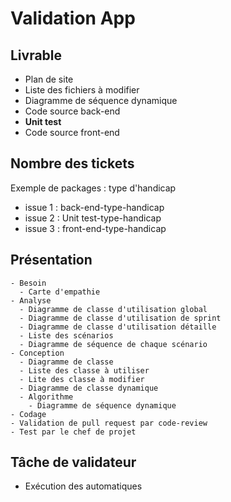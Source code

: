 # Validation App


## Livrable 
- Plan de site
- Liste des fichiers à modifier
- Diagramme de séquence dynamique
- Code source back-end
- **Unit test**
- Code source front-end

## Nombre des tickets

Exemple de packages : type d'handicap

- issue 1 : back-end-type-handicap
- issue 2 : Unit test-type-handicap
- issue 3 : front-end-type-handicap

## Présentation
    - Besoin
      - Carte d'empathie
    - Analyse
      - Diagramme de classe d'utilisation global
      - Diagramme de classe d'utilisation de sprint
      - Diagramme de classe d'utilisation détaille 
      - Liste des scénarios
      - Diagramme de séquence de chaque scénario
    - Conception
      - Diagramme de classe
      - Liste des classe à utiliser 
      - Lite des classe à modifier
      - Diagramme de classe dynamique 
      - Algorithme 
        - Diagramme de séquence dynamique
    - Codage
    - Validation de pull request par code-review
    - Test par le chef de projet

## Tâche de validateur
  - Exécution des automatiques